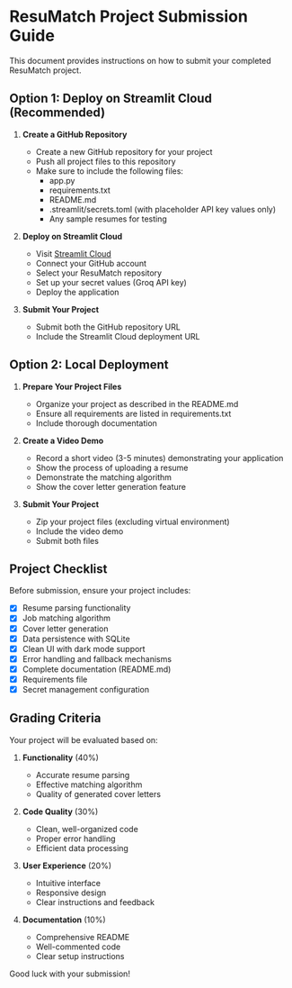# ResuMatch Project Submission Guide

This document provides instructions on how to submit your completed ResuMatch project.

## Option 1: Deploy on Streamlit Cloud (Recommended)

1. **Create a GitHub Repository**
   - Create a new GitHub repository for your project
   - Push all project files to this repository
   - Make sure to include the following files:
     - app.py
     - requirements.txt
     - README.md
     - .streamlit/secrets.toml (with placeholder API key values only)
     - Any sample resumes for testing

2. **Deploy on Streamlit Cloud**
   - Visit [Streamlit Cloud](https://streamlit.io/cloud)
   - Connect your GitHub account
   - Select your ResuMatch repository
   - Set up your secret values (Groq API key)
   - Deploy the application

3. **Submit Your Project**
   - Submit both the GitHub repository URL
   - Include the Streamlit Cloud deployment URL

## Option 2: Local Deployment

1. **Prepare Your Project Files**
   - Organize your project as described in the README.md
   - Ensure all requirements are listed in requirements.txt
   - Include thorough documentation

2. **Create a Video Demo**
   - Record a short video (3-5 minutes) demonstrating your application
   - Show the process of uploading a resume
   - Demonstrate the matching algorithm
   - Show the cover letter generation feature

3. **Submit Your Project**
   - Zip your project files (excluding virtual environment)
   - Include the video demo
   - Submit both files

## Project Checklist

Before submission, ensure your project includes:

- [x] Resume parsing functionality
- [x] Job matching algorithm
- [x] Cover letter generation
- [x] Data persistence with SQLite
- [x] Clean UI with dark mode support
- [x] Error handling and fallback mechanisms
- [x] Complete documentation (README.md)
- [x] Requirements file
- [x] Secret management configuration

## Grading Criteria

Your project will be evaluated based on:

1. **Functionality** (40%)
   - Accurate resume parsing
   - Effective matching algorithm
   - Quality of generated cover letters

2. **Code Quality** (30%)
   - Clean, well-organized code
   - Proper error handling
   - Efficient data processing

3. **User Experience** (20%)
   - Intuitive interface
   - Responsive design
   - Clear instructions and feedback

4. **Documentation** (10%)
   - Comprehensive README
   - Well-commented code
   - Clear setup instructions

Good luck with your submission! 
